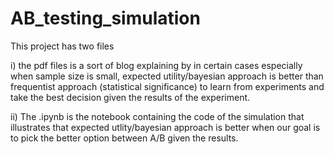 # AB_testing_simulation

This project has two files

i) the pdf files is a sort of blog explaining by in certain cases especially when sample size is small, expected utility/bayesian approach is better than frequentist approach (statistical significance) to learn from experiments and take the best decision given the results of the experiment.

ii) The .ipynb is the notebook containing the code of the simulation that illustrates that expected utlity/bayesian approach is better when our goal is to pick the better option between A/B given the results.
